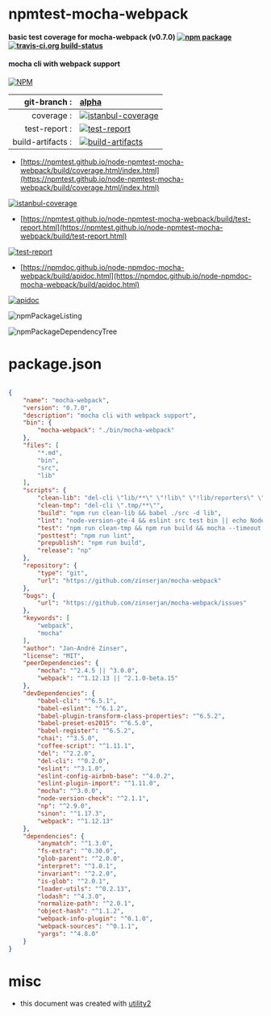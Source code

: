 # npmtest-mocha-webpack

#### basic test coverage for  mocha-webpack (v0.7.0)  [![npm package](https://img.shields.io/npm/v/npmtest-mocha-webpack.svg?style=flat-square)](https://www.npmjs.org/package/npmtest-mocha-webpack) [![travis-ci.org build-status](https://api.travis-ci.org/npmtest/node-npmtest-mocha-webpack.svg)](https://travis-ci.org/npmtest/node-npmtest-mocha-webpack)

#### mocha cli with webpack support

[![NPM](https://nodei.co/npm/mocha-webpack.png?downloads=true&downloadRank=true&stars=true)](https://www.npmjs.com/package/mocha-webpack)

| git-branch : | [alpha](https://github.com/npmtest/node-npmtest-mocha-webpack/tree/alpha)|
|--:|:--|
| coverage : | [![istanbul-coverage](https://npmtest.github.io/node-npmtest-mocha-webpack/build/coverage.badge.svg)](https://npmtest.github.io/node-npmtest-mocha-webpack/build/coverage.html/index.html)|
| test-report : | [![test-report](https://npmtest.github.io/node-npmtest-mocha-webpack/build/test-report.badge.svg)](https://npmtest.github.io/node-npmtest-mocha-webpack/build/test-report.html)|
| build-artifacts : | [![build-artifacts](https://npmtest.github.io/node-npmtest-mocha-webpack/glyphicons_144_folder_open.png)](https://github.com/npmtest/node-npmtest-mocha-webpack/tree/gh-pages/build)|

- [https://npmtest.github.io/node-npmtest-mocha-webpack/build/coverage.html/index.html](https://npmtest.github.io/node-npmtest-mocha-webpack/build/coverage.html/index.html)

[![istanbul-coverage](https://npmtest.github.io/node-npmtest-mocha-webpack/build/screenCapture.buildCi.browser.%252Ftmp%252Fbuild%252Fcoverage.lib.html.png)](https://npmtest.github.io/node-npmtest-mocha-webpack/build/coverage.html/index.html)

- [https://npmtest.github.io/node-npmtest-mocha-webpack/build/test-report.html](https://npmtest.github.io/node-npmtest-mocha-webpack/build/test-report.html)

[![test-report](https://npmtest.github.io/node-npmtest-mocha-webpack/build/screenCapture.buildCi.browser.%252Ftmp%252Fbuild%252Ftest-report.html.png)](https://npmtest.github.io/node-npmtest-mocha-webpack/build/test-report.html)

- [https://npmdoc.github.io/node-npmdoc-mocha-webpack/build/apidoc.html](https://npmdoc.github.io/node-npmdoc-mocha-webpack/build/apidoc.html)

[![apidoc](https://npmdoc.github.io/node-npmdoc-mocha-webpack/build/screenCapture.buildCi.browser.%252Ftmp%252Fbuild%252Fapidoc.html.png)](https://npmdoc.github.io/node-npmdoc-mocha-webpack/build/apidoc.html)

![npmPackageListing](https://npmtest.github.io/node-npmtest-mocha-webpack/build/screenCapture.npmPackageListing.svg)

![npmPackageDependencyTree](https://npmtest.github.io/node-npmtest-mocha-webpack/build/screenCapture.npmPackageDependencyTree.svg)



# package.json

```json

{
    "name": "mocha-webpack",
    "version": "0.7.0",
    "description": "mocha cli with webpack support",
    "bin": {
        "mocha-webpack": "./bin/mocha-webpack"
    },
    "files": [
        "*.md",
        "bin",
        "src",
        "lib"
    ],
    "scripts": {
        "clean-lib": "del-cli \"lib/**\" \"!lib\" \"!lib/reporters\" \"!lib/utils.js\" \"!lib/reporters/base.js\"",
        "clean-tmp": "del-cli \".tmp/**\"",
        "build": "npm run clean-lib && babel ./src -d lib",
        "lint": "node-version-gte-4 && eslint src test bin || echo Node version too old to run linting",
        "test": "npm run clean-tmp && npm run build && mocha --timeout 10000 --recursive --require test/setup.js \"test/**/*.test.js\"",
        "posttest": "npm run lint",
        "prepublish": "npm run build",
        "release": "np"
    },
    "repository": {
        "type": "git",
        "url": "https://github.com/zinserjan/mocha-webpack"
    },
    "bugs": {
        "url": "https://github.com/zinserjan/mocha-webpack/issues"
    },
    "keywords": [
        "webpack",
        "mocha"
    ],
    "author": "Jan-André Zinser",
    "license": "MIT",
    "peerDependencies": {
        "mocha": "^2.4.5 || ^3.0.0",
        "webpack": "^1.12.13 || ^2.1.0-beta.15"
    },
    "devDependencies": {
        "babel-cli": "^6.5.1",
        "babel-eslint": "^6.1.2",
        "babel-plugin-transform-class-properties": "^6.5.2",
        "babel-preset-es2015": "^6.5.0",
        "babel-register": "^6.5.2",
        "chai": "^3.5.0",
        "coffee-script": "^1.11.1",
        "del": "^2.2.0",
        "del-cli": "^0.2.0",
        "eslint": "^3.1.0",
        "eslint-config-airbnb-base": "^4.0.2",
        "eslint-plugin-import": "^1.11.0",
        "mocha": "^3.0.0",
        "node-version-check": "^2.1.1",
        "np": "^2.9.0",
        "sinon": "^1.17.3",
        "webpack": "^1.12.13"
    },
    "dependencies": {
        "anymatch": "^1.3.0",
        "fs-extra": "^0.30.0",
        "glob-parent": "^2.0.0",
        "interpret": "^1.0.1",
        "invariant": "^2.2.0",
        "is-glob": "^2.0.1",
        "loader-utils": "^0.2.13",
        "lodash": "^4.3.0",
        "normalize-path": "^2.0.1",
        "object-hash": "^1.1.2",
        "webpack-info-plugin": "^0.1.0",
        "webpack-sources": "^0.1.1",
        "yargs": "^4.8.0"
    }
}
```



# misc
- this document was created with [utility2](https://github.com/kaizhu256/node-utility2)
